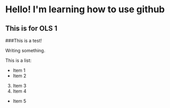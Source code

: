 # Hello! I'm learning how to use github

## This is for OLS 1

###This is a test!

Writing something.

This is a list:

* Item 1
* Item 2
3. Item 3
4. Item 4
- Item 5

